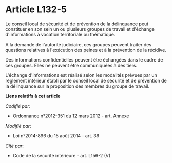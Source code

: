 # Article L132-5

Le conseil local de sécurité et de prévention de la délinquance peut constituer en son sein un ou plusieurs groupes de
travail et d'échange d'informations à vocation territoriale ou thématique.

A la demande de l'autorité judiciaire, ces groupes peuvent traiter des questions relatives à l'exécution des peines et à la
prévention de la récidive. 

Des informations confidentielles peuvent être échangées dans le cadre de ces groupes. Elles ne peuvent être communiquées à
des tiers. 

L'échange d'informations est réalisé selon les modalités prévues par un règlement intérieur établi par le conseil local de
sécurité et de prévention de la délinquance sur la proposition des membres du groupe de travail.

**Liens relatifs à cet article**

_Codifié par_:

  - Ordonnance n°2012-351 du 12 mars 2012 - art. Annexe

_Modifié par_:

  - Loi n°2014-896 du 15 août 2014 - art. 36

_Cité par_:

  - Code de la sécurité intérieure - art. L156-2 (V)

